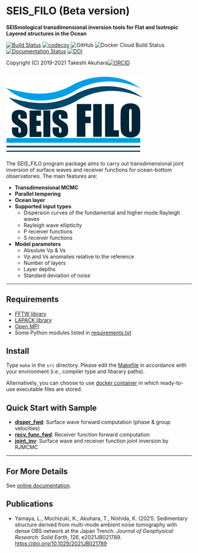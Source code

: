 # SEIS_FILO (Beta version) 

__SEISmological transdimensional inversion tools for Flat and Isotropic Layered structures in the Ocean__ 

[![Build Status](https://travis-ci.org/akuhara/SEIS_FILO.svg?branch=master)](https://travis-ci.org/akuhara/SEIS_FILO)
[![codecov](https://codecov.io/gh/akuhara/SEIS_FILO/branch/master/graph/badge.svg)](https://codecov.io/gh/akuhara/SEIS_FILO)
![GitHub](https://img.shields.io/github/license/akuhara/SEIS_FILO)
![Docker Cloud Build Status](https://img.shields.io/docker/cloud/build/akuhara/seis-filo)
[![Documentation Status](https://readthedocs.org/projects/seis-filo/badge/?version=latest)](https://seis-filo.readthedocs.io/en/latest/?badge=latest)
[![DOI](https://zenodo.org/badge/DOI/10.5281/zenodo.4082670.svg)](https://doi.org/10.5281/zenodo.4082670)

Copyright (C) 2019-2021 Takeshi Akuhara[![ORCID](https://orcid.org/sites/default/files/images/orcid_16x16.png)](https://orcid.org/0000-0002-6129-8459)


![LOGO](./img/SEIS_FILO_LOGO.png)
---

The SEIS_FILO program package aims to carry out transdimensional joint inversion of surface waves and receiver functions for ocean-bottom observatories. The main features are: 

* __Transdimensional MCMC__
* __Parallel tempering__
* __Ocean layer__
* __Supported input types__
    * Dispersion curves of the fundamental and higher mode Rayleigh waves
    * Rayleigh wave ellipticity
    * P receiver functions
    * S receiver functions
* __Model parameters__
    * Absolute Vp & Vs
    * Vp and Vs anomalies relative to the reference
    * Number of layers
    * Layer depths
    * Standard deviation of noise

---

## Requirements
* [FFTW library](http://fftw.org/)
* [LAPACK library](http://www.netlib.org/lapack/)
* [Open MPI](https://www.open-mpi.org/)
* Some Python modules listed in [requirements.txt](https://github.com/akuhara/SEIS_FILO/blob/master/requirements.txt)

  
## Install
Type `make` in the `src` directory. Please edit the [Makefile](https://github.com/akuhara/SEIS_FILO/tree/master/src/Makefile) in accordance with your environment (i.e., compiler type and libarary paths). 

Alternatively, you can choose to use [docker container](https://hub.docker.com/r/akuhara/seis-filo) in which ready-to-use executable files are stored. 

## Quick Start with Sample
* [__disper_fwd__](https://github.com/akuhara/SEIS_FILO/tree/master/sample/disper_fwd): Surface wave forward computation (phase & group velocities)
* [__recv_func_fwd__](https://github.com/akuhara/SEIS_FILO/tree/master/sample/recv_func_fwd): Receiver function forward computation
* [__joint_inv__](https://github.com/akuhara/SEIS_FILO/tree/master/sample/joint_inv): Surface wave and receiver function joint inversion by RJMCMC

---

## For More Details
See [online documentation](https://seis-filo.readthedocs.io).

## Publications
* Yamaya, L., Mochizuki, K., Akuhara, T., Nishida, K. (2021). Sedimentary structure derived from multi-mode ambient noise tomography with dense OBS network at the Japan Trench. _Journal of Geophysical Research: Solid Earth_, 126, e2021JB021789. https://doi.org/10.1029/2021JB021789

